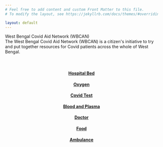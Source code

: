 ```yaml
---
# Feel free to add content and custom Front Matter to this file.
# To modify the layout, see https://jekyllrb.com/docs/themes/#overriding-theme-defaults

layout: default
---
```


<!-- ## Debjyoti Bhattacharjee ##
#### Research and Development Engineer #### -->

<!-- <p align="justify" class="introtext"><img src="/assets/me.jpg" alt="Smiley face" width="300"  align="left" style="padding-right: 20px;">
<b>Debjyoti Bhattacharjee </b> <br>
<span class="introhightext">System Level Design team, imec<br>
Kapeldreef 75,  Leuven 3001, Belgium</span>
<br>
<br>
Debjyoti Bhattacharjee is a Research and Development engineer at Compute System Architecture unit at <a href="https://www.imec.be/" target="_blank">imec</a>, Leuven. His current work focuses on design space exploration and performance estimation for high performance accelerator architectures for machine learning workloads.  -->

<div class="headHi"> West Bengal Covid Aid Network (WBCAN) </div>
<div class="introtext"> The West Bengal Covid Aid Network (WBCAN) is a citizen's initiative to try and put together resources for Covid patients across the whole of West Bengal. </div>

<div align="center">
<br><br>
 <!-- <div class="btn-group"> -->
<a href="{{ "/Admission/" | relative_url}}" >
    <div class="card">
        <h4><b>Hospital Bed</b></h4>
    </div>
</a>
<a href="{{ "/oxygen/" | relative_url}}" >
    <div class="card">
        <h4><b>Oxygen</b></h4>
    </div>
</a>
<a href="{{ "/test/" | relative_url}}" >
    <div class="card">
        <h4><b>Covid Test</b></h4>
    </div>
</a>
<a href="{{ "/blood/" | relative_url}}" >
    <div class="card">
        <h4><b>Blood and Plasma</b></h4>
    </div>
</a>
<a href="{{ "/tele/" | relative_url}}" >
    <div class="card">
        <h4><b>Doctor</b></h4>
    </div>
</a>
<a href="{{ "/food/" | relative_url}}" >
    <div class="card">
        <h4><b>Food</b></h4>
    </div>
</a>
<a href="{{ "/ambulance/" | relative_url}}" >
    <div class="card">
        <h4><b>Ambulance</b></h4>
    </div>
</a>
<!-- </div>  -->
</div>
